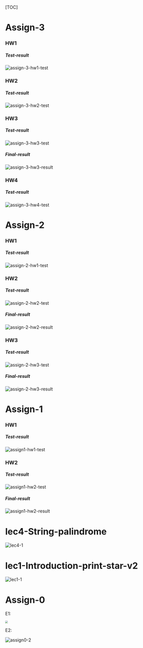 

[TOC]

# Assign-3

### HW1

##### Test-result

![assign-3-hw1-test](assign/assign3.1/assign-3.1-hw1-test.jpg)

### HW2

##### Test-result

![assign-3-hw2-test](assign/assign3.1/assign-3.1-hw2-test.jpg)

### HW3

##### Test-result

![assign-3-hw3-test](assign/assign3.1/assign-3.1-hw3-test.jpg)

##### Final-result

![assign-3-hw3-result](assign/assign3.1/assign-3.1-hw3-result.jpg)

### HW4

##### Test-result

![assign-3-hw4-test](assign/assign3.1/assign-3.1-hw4-test.jpg)

# Assign-2

### HW1

##### Test-result

![assign-2-hw1-test](assign/assign2/assign-2-hw1-test.jpg)

### HW2

##### Test-result

![assign-2-hw2-test](assign/assign2/assign-2-hw2-test.jpg)

##### Final-result

![assign-2-hw2-result](assign/assign2/assign-2-hw2-result.jpg)

### HW3

##### Test-result

![assign-2-hw3-test](assign/assign2/assign-2-hw3-test.jpg)

##### Final-result

![assign-2-hw3-result](assign/assign2/assign-2-hw3-result.jpg)

# Assign-1

### HW1

##### Test-result

![assign1-hw1-test](assign/assign1/assign1-hw1-test.jpg)

### HW2

##### Test-result

![assign1-hw2-test](assign/assign1/assign1-hw2-test.jpg)

##### Final-result

![assign1-hw2-result](assign/assign1/assign1-hw2-result.jpg)

# lec4-String-palindrome

![lec4-1](assign/lec4-string-exercise/lec4-1.jpg)

# lec1-Introduction-print-star-v2

![lec1-1](assign/lec1-introduction-exercise/lec1-1.jpg)

# Assign-0

E1:

<img src="assign/assign0/assign0-1.jpg" style="zoom:50%;" />

E2:

![assign0-2](assign/assign0/assign0-2.jpg)

